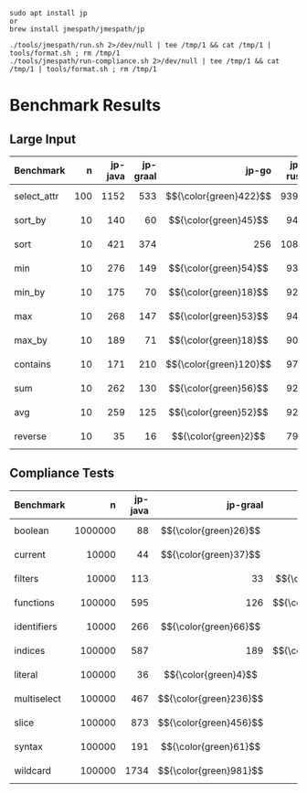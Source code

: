 

```
sudo apt install jp
or
brew install jmespath/jmespath/jp
```

```
./tools/jmespath/run.sh 2>/dev/null | tee /tmp/1 && cat /tmp/1 | tools/format.sh ; rm /tmp/1
./tools/jmespath/run-compliance.sh 2>/dev/null | tee /tmp/1 && cat /tmp/1 | tools/format.sh ; rm /tmp/1
```

# Benchmark Results

## Large Input
| Benchmark |        n |   jp-java |   jp-graal |   jp-go |   jp-rust |   jp-js |
|--------------|------:|----------:|-----------:|--------:|----------:|--------:|
| select_attr |    100 |      1152 |        533 |    $${\color{green}422}$$ |      9391 |     586 |
| sort_by |         10 |       140 |         60 |     $${\color{green}45}$$ |       941 |      82 |
| sort |            10 |       421 |        374 |     256 |      1082 |    $${\color{green}188}$$ |
| min |             10 |       276 |        149 |     $${\color{green}54}$$ |       934 |      69 |
| min_by |          10 |       175 |         70 |     $${\color{green}18}$$ |       921 |      31 |
| max |             10 |       268 |        147 |     $${\color{green}53}$$ |       941 |      69 |
| max_by |          10 |       189 |         71 |     $${\color{green}18}$$ |       900 |      32 |
| contains |        10 |       171 |        210 |    $${\color{green}120}$$ |       974 |     152 |
| sum |             10 |       262 |        130 |     $${\color{green}56}$$ |       921 |      70 |
| avg |             10 |       259 |        125 |     $${\color{green}52}$$ |       921 |      70 |
| reverse |         10 |        35 |         16 |      $${\color{green}2}$$ |       795 |      $${\color{green}2}$$ |



## Compliance Tests
| Benchmark |            n |   jp-java |   jp-graal |   jp-go |   jp-rust |   jp-js |
|--------------|----------:|----------:|-----------:|--------:|----------:|--------:|
| boolean |        1000000 |        88 |        $${\color{green}26}$$ |      66 |       549 |     767 |
| current |          10000 |        44 |        $${\color{green}37}$$ |     117 |      1836 |    1407 |
| filters |          10000 |       113 |         33 |     $${\color{green}31}$$ |       132 |     219 |
| functions |       100000 |       595 |        126 |    $${\color{green}110}$$ |      1335 |    1413 |
| identifiers |      10000 |       266 |        $${\color{green}66}$$ |     247 |      1301 |    3688 |
| indices |         100000 |       587 |        189 |    $${\color{green}175}$$ |      1327 |    1236 |
| literal |         100000 |        36 |         $${\color{green}4}$$ |      63 |       936 |    1319 |
| multiselect |     100000 |       467 |       $${\color{green}236}$$ |     291 |      1003 |    1217 |
| slice |           100000 |       873 |       $${\color{green}456}$$ |    1279 |      3034 |    3224 |
| syntax |          100000 |       191 |        $${\color{green}61}$$ |     143 |       456 |    1375 |
| wildcard |        100000 |      1734 |       $${\color{green}981}$$ |    1194 |      5641 |    5348 |

